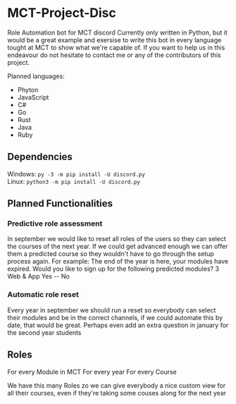# MCT-Project-Disc
Role Automation bot for MCT discord
Currently only written in Python, but it would be a great example and exersise to write this bot in every language tought at MCT to show what we're capable of.
If you want to help us in this endeavour do not hesitate to contact me or any of the contributors of this project.

Planned languages:
* Phyton
* JavaScript
* C#
* Go
* Rust
* Java
* Ruby

## Dependencies
Windows:        `py -3 -m pip install -U discord.py`  
Linux:          `python3 -m pip install -U discord.py`  

## Planned Functionalities
### Predictive role assessment
In september we would like to reset all roles of the users so they can select the courses of the next year. If we could get advanced enough we can offer them a predicted course so they wouldn't have to go through the setup process again.
For example:
The end of the year is here, your modules have expired.
Would you like to sign up for the following predicted modules?
3 Web & App
Yes -- No

### Automatic role reset
Every year in september we should run a reset so everybody can select their modules and be in the correct channels, if we could automate this by date, that would be great.
Perhaps even add an extra question in january for the second year students

## Roles
For every Module in MCT
For every year
For every Course

We have this many Roles zo we can give everybody a nice custom view for all their courses, even if they're taking some couses along for the next year
